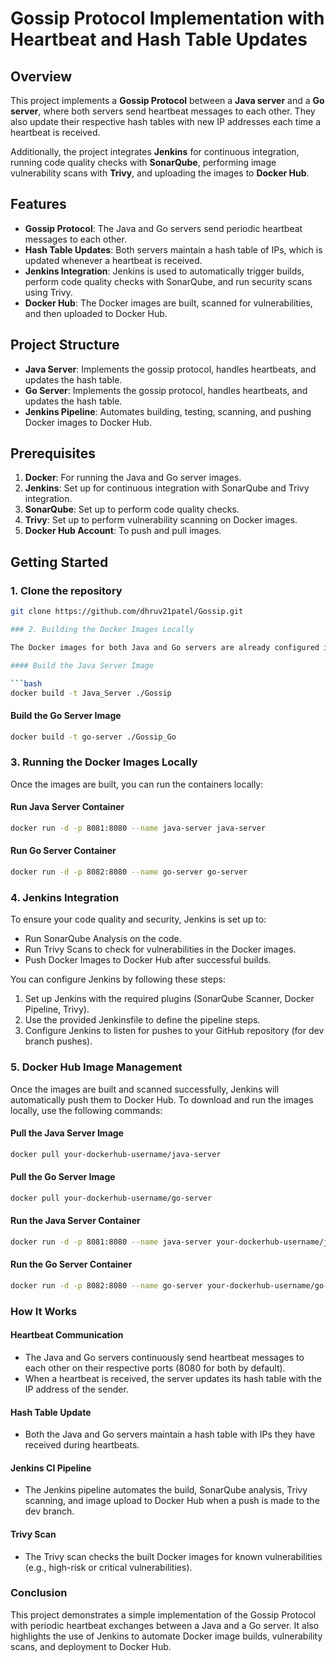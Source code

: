# Gossip Protocol Implementation with Heartbeat and Hash Table Updates

## Overview

This project implements a **Gossip Protocol** between a **Java server** and a **Go server**, where both servers send heartbeat messages to each other. They also update their respective hash tables with new IP addresses each time a heartbeat is received.

Additionally, the project integrates **Jenkins** for continuous integration, running code quality checks with **SonarQube**, performing image vulnerability scans with **Trivy**, and uploading the images to **Docker Hub**.

## Features

- **Gossip Protocol**: The Java and Go servers send periodic heartbeat messages to each other.
- **Hash Table Updates**: Both servers maintain a hash table of IPs, which is updated whenever a heartbeat is received.
- **Jenkins Integration**: Jenkins is used to automatically trigger builds, perform code quality checks with SonarQube, and run security scans using Trivy.
- **Docker Hub**: The Docker images are built, scanned for vulnerabilities, and then uploaded to Docker Hub.

## Project Structure

- **Java Server**: Implements the gossip protocol, handles heartbeats, and updates the hash table.
- **Go Server**: Implements the gossip protocol, handles heartbeats, and updates the hash table.
- **Jenkins Pipeline**: Automates building, testing, scanning, and pushing Docker images to Docker Hub.

## Prerequisites

1. **Docker**: For running the Java and Go server images.
2. **Jenkins**: Set up for continuous integration with SonarQube and Trivy integration.
3. **SonarQube**: Set up to perform code quality checks.
4. **Trivy**: Set up to perform vulnerability scanning on Docker images.
5. **Docker Hub Account**: To push and pull images.

## Getting Started

### 1. Clone the repository

```bash
git clone https://github.com/dhruv21patel/Gossip.git

### 2. Building the Docker Images Locally

The Docker images for both Java and Go servers are already configured in the Dockerfile. To build the images, use the following commands:

#### Build the Java Server Image

```bash
docker build -t Java_Server ./Gossip
```

#### Build the Go Server Image

```bash
docker build -t go-server ./Gossip_Go
```

### 3. Running the Docker Images Locally

Once the images are built, you can run the containers locally:

#### Run Java Server Container

```bash
docker run -d -p 8081:8080 --name java-server java-server
```

#### Run Go Server Container

```bash
docker run -d -p 8082:8080 --name go-server go-server
```

### 4. Jenkins Integration

To ensure your code quality and security, Jenkins is set up to:

- Run SonarQube Analysis on the code.
- Run Trivy Scans to check for vulnerabilities in the Docker images.
- Push Docker Images to Docker Hub after successful builds.

You can configure Jenkins by following these steps:

1. Set up Jenkins with the required plugins (SonarQube Scanner, Docker Pipeline, Trivy).
2. Use the provided Jenkinsfile to define the pipeline steps.
3. Configure Jenkins to listen for pushes to your GitHub repository (for dev branch pushes).

### 5. Docker Hub Image Management

Once the images are built and scanned successfully, Jenkins will automatically push them to Docker Hub. To download and run the images locally, use the following commands:

#### Pull the Java Server Image

```bash
docker pull your-dockerhub-username/java-server
```

#### Pull the Go Server Image

```bash
docker pull your-dockerhub-username/go-server
```

#### Run the Java Server Container

```bash
docker run -d -p 8081:8080 --name java-server your-dockerhub-username/java-server
```

#### Run the Go Server Container

```bash
docker run -d -p 8082:8080 --name go-server your-dockerhub-username/go-server
```

### How It Works

#### Heartbeat Communication

- The Java and Go servers continuously send heartbeat messages to each other on their respective ports (8080 for both by default).
- When a heartbeat is received, the server updates its hash table with the IP address of the sender.

#### Hash Table Update

- Both the Java and Go servers maintain a hash table with IPs they have received during heartbeats.

#### Jenkins CI Pipeline

- The Jenkins pipeline automates the build, SonarQube analysis, Trivy scanning, and image upload to Docker Hub when a push is made to the dev branch.

#### Trivy Scan

- The Trivy scan checks the built Docker images for known vulnerabilities (e.g., high-risk or critical vulnerabilities).

### Conclusion

This project demonstrates a simple implementation of the Gossip Protocol with periodic heartbeat exchanges between a Java and a Go server. It also highlights the use of Jenkins to automate Docker image builds, vulnerability scans, and deployment to Docker Hub.